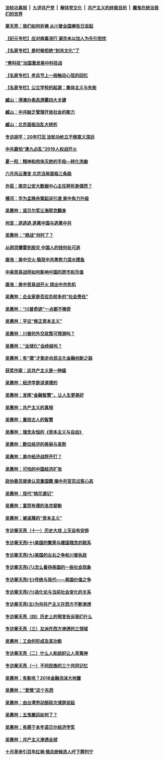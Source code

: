 ####  [法轮功真相](../../../../basic/blob/master/README.md?t=06232102) &nbsp;|&nbsp; [九评共产党](../../../../9ping.md/blob/master/README.md?t=06232102) &nbsp;|&nbsp; [解体党文化](../../../../jtdwh.md/blob/master/README.md?t=06232102)  &nbsp;|&nbsp; [共产主义的终极目的](../../../../gczydzjmd.md/blob/master/README.md?t=06232102) &nbsp;|&nbsp; [魔鬼在统治我们的世界](../../../../mgztzwmdsj.md/blob/master/README.md?t=06232102) 

#### [章天亮：我们如何祈祷 从川普全国祷告日说起](../pages/nsc423/n11944627.md?t=06232102) 

#### [【纪元专栏】应对病毒流行 渥京未以加人为先引担忧](../pages/nsc423/n11875714.md?t=06232102) 

#### [【名家专栏】是时候拒绝“封杀文化”了](../pages/nsc423/n11814093.md?t=06232102) 

#### [“黑科技”治国激发美中科技战](../pages/nsc423/n11638056.md?t=06232102) 

#### [【名家专栏】老兵节上一段触动心弦的回忆](../pages/nsc423/n11646016.md?t=06232102) 

#### [【名家专栏】公立学校的起源：集体主义与失败](../pages/nsc423/n11601833.md?t=06232102) 

#### [臧山：港澳办表态透露四大关键](../pages/nsc423/n11421628.md?t=06232102) 

#### [臧山：中共缺乏管理开放社会的能力](../pages/nsc423/n11407457.md?t=06232102) 

#### [臧山：北京面临治乱大转折](../pages/nsc423/n11406895.md?t=06232102) 

#### [专访胡平：20年打压 法轮功屹立不倒意义深远](../pages/nsc423/n11398800.md?t=06232102) 

#### [中共最怕“逢九必乱”2019人权战开火](../pages/nsc423/n11385248.md?t=06232102) 

#### [夏一阳：精神和肉体灭绝的手段—转化洗脑](../pages/nsc423/n11368250.md?t=06232102) 

#### [六月风云激变 北京当局面临三条路](../pages/nsc423/n11313668.md?t=06232102) 

#### [许茹：南京公安大数据中心主任猝死是偶然？](../pages/nsc423/n11064744.md?t=06232102) 

#### [横河：华为孟晚舟案起诉引渡 美中角力升级](../pages/nsc423/n11027230.md?t=06232102) 

#### [吴惠林：诺贝尔奖让海耶克翻身](../pages/nsc423/n10890049.md?t=06232102) 

#### [何坚：逃逃逃 逃离中国与逃离中共](../pages/nsc423/n10592891.md?t=06232102) 

#### [吴惠林：“商战”何时了？](../pages/nsc423/n10573558.md?t=06232102) 

#### [从网贷爆雷到股灾 中国人的钱何处可逃](../pages/nsc423/n10572800.md?t=06232102) 

#### [唐浩：美中交火 隐现中共黑势力混水摸鱼](../pages/nsc423/n10544040.md?t=06232102) 

#### [中美贸易战将如何影响中国的房市和币值](../pages/nsc423/n10543697.md?t=06232102) 

#### [唐浩：美中贸易战开火 烧出中共危机](../pages/nsc423/n10540126.md?t=06232102) 

#### [吴惠林：企业家是否应负较多的“社会责任”](../pages/nsc423/n10535022.md?t=06232102) 

#### [吴惠林：“川普奇迹”一点都不稀奇](../pages/nsc423/n10512808.md?t=06232102) 

#### [吴惠林：平议“修正资本主义”](../pages/nsc423/n10495724.md?t=06232102) 

#### [吴惠林：川普的外交政策可预测吗？](../pages/nsc423/n10462387.md?t=06232102) 

#### [吴惠林：“全球化”会终结吗？](../pages/nsc423/n10452838.md?t=06232102) 

#### [吴惠林：有“德”才能走向民主化金融创新之路](../pages/nsc423/n10432292.md?t=06232102) 

#### [获奖作家：这共产主义是一种癌](../pages/nsc423/n10431541.md?t=06232102) 

#### [吴惠林：经济学是讲道德的](../pages/nsc423/n10398014.md?t=06232102) 

#### [吴惠林：发挥“金融智慧”，让人生更美好](../pages/nsc423/n10375019.md?t=06232102) 

#### [吴惠林：共产主义的真相](../pages/nsc423/n10351394.md?t=06232102) 

#### [吴惠林：重拾古人的智慧](../pages/nsc423/n10337691.md?t=06232102) 

#### [吴惠林：理念永恒的《资本主义与自由》](../pages/nsc423/n10316274.md?t=06232102) 

#### [吴惠林：数位经济的美丽与哀愁](../pages/nsc423/n10292946.md?t=06232102) 

#### [吴惠林：美中经济战将开打？](../pages/nsc423/n10258825.md?t=06232102) 

#### [吴惠林：可怕的中国经济扩张](../pages/nsc423/n10219147.md?t=06232102) 

#### [政协委员提承认双重国籍 揭中共官员过客心态](../pages/nsc423/n10208809.md?t=06232102) 

#### [吴惠林：现代“桃花源记”](../pages/nsc423/n10185234.md?t=06232102) 

#### [吴惠林：富而有德的洛克斐勒](../pages/nsc423/n10142264.md?t=06232102) 

#### [吴惠林：被诬蔑的“资本主义”](../pages/nsc423/n10124816.md?t=06232102) 

#### [专访章天亮（十一）历史大戏 上天自有安排](../pages/nsc423/n10094905.md?t=06232102) 

#### [专访章天亮(十)美国的繁荣与建国理念的联系](../pages/nsc423/n10094899.md?t=06232102) 

#### [专访章天亮(九)美国的左右之争和川普执政](../pages/nsc423/n10094889.md?t=06232102) 

#### [专访章天亮(八)怎么看待美国的一些社会现象](../pages/nsc423/n10094857.md?t=06232102) 

#### [专访章天亮(七)传统与现代——美国价值之争](../pages/nsc423/n10093140.md?t=06232102) 

#### [专访章天亮(六)进化论与当前社会变化的关系](../pages/nsc423/n10092036.md?t=06232102) 

#### [专访章天亮(五)为何共产主义在西方不断渗透](../pages/nsc423/n10083620.md?t=06232102) 

#### [专访章天亮（四）历史上的预言告诉我们什么](../pages/nsc423/n10083606.md?t=06232102) 

#### [专访章天亮（三）左派在西方渗透的三领域](../pages/nsc423/n10081115.md?t=06232102) 

#### [吴惠林：工会的形成及其功能](../pages/nsc423/n10080633.md?t=06232102) 

#### [专访章天亮（二）什么人和组织让人背离神](../pages/nsc423/n10076637.md?t=06232102) 

#### [专访章天亮（一）不同民族的三个共同记忆](../pages/nsc423/n10074188.md?t=06232102) 

#### [吴惠林：有影呒？2018金融泡沫大地震](../pages/nsc423/n10040534.md?t=06232102) 

#### [吴惠林：“爱情”这个东西](../pages/nsc423/n10019423.md?t=06232102) 

#### [吴惠林：由台湾劳动部政次请辞说起](../pages/nsc423/n9979679.md?t=06232102) 

#### [吴惠林：五鬼搬运如何了？](../pages/nsc423/n9925338.md?t=06232102) 

#### [吴惠林：有感于本年诺贝尔经济学奖](../pages/nsc423/n9871883.md?t=06232102) 

#### [吴惠林：共产主义渗透全球](../pages/nsc423/n9812748.md?t=06232102) 

#### [十月革命引百年红祸 俄总统候选人吁下葬列宁](../pages/nsc423/n9810182.md?t=06232102) 

